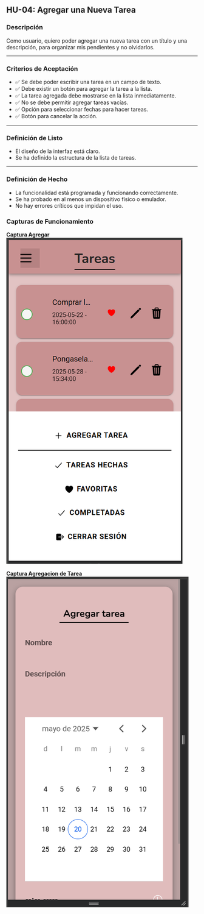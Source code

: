 ## HU-04: Agregar una Nueva Tarea

### Descripción
Como usuario, quiero poder agregar una nueva tarea con un título y una descripción, para organizar mis pendientes y no olvidarlos.

---

### Criterios de Aceptación
- ✅ Se debe poder escribir una tarea en un campo de texto.  
- ✅ Debe existir un botón para agregar la tarea a la lista.  
- ✅ La tarea agregada debe mostrarse en la lista inmediatamente.  
- ✅ No se debe permitir agregar tareas vacías.  
- ✅ Opción para seleccionar fechas para hacer tareas.  
- ✅ Botón para cancelar la acción.  

---

### Definición de Listo
- El diseño de la interfaz está claro.  
- Se ha definido la estructura de la lista de tareas.  

---

### Definición de Hecho
- La funcionalidad está programada y funcionando correctamente.  
- Se ha probado en al menos un dispositivo físico o emulador.  
- No hay errores críticos que impidan el uso.  

### Capturas de Funcionamiento
**Captura Agregar**
![Captura de pantalla de la app](Capturas/Agregar.png)

**Captura Agregacion de Tarea**
![Captura de pantalla de la app](Capturas/Formulario.png)
